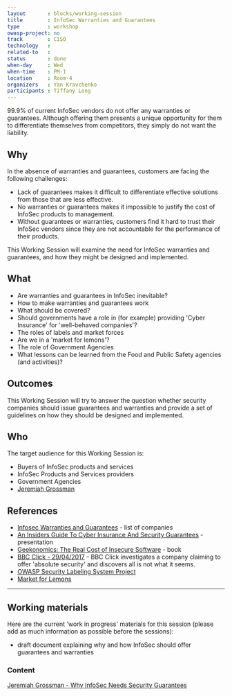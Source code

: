 ```yaml
---
layout       : blocks/working-session
title        : InfoSec Warranties and Guarantees
type         : workshop
owasp-project: no
track        : CISO
technology   :
related-to   :
status       : done
when-day     : Wed
when-time    : PM-1
location     : Room-4
organizers   : Yan Kravchenko
participants : Tiffany Long
---
```


99.9% of current InfoSec vendors do not offer any warranties or guarantees. Although offering them presents a unique opportunity for them to differentiate themselves from competitors, they simply do not want the liability.

## Why

In the absence of warranties and guarantees, customers are facing the following challenges:
- Lack of guarantees makes it difficult to differentiate effective solutions from those that are less effective.
- No warranties or guarantees makes it impossible to justify the cost of InfoSec products to management.
- Without guarantees or warranties, customers find it hard to trust their InfoSec vendors since they are not accountable for the performance of their products.

This Working Session will examine the need for InfoSec warranties and guarantees, and how they might be designed and implemented.


## What

 - Are warranties and guarantees in InfoSec inevitable?
 - How to make warranties and guarantees work
 - What should be covered?
 - Should governments have a role in (for example) providing 'Cyber Insurance' for 'well-behaved companies'?
 - The roles of labels and market forces
 - Are we in a 'market for lemons'?
 - The role of Government Agencies
 - What lessons can be learned from the Food and Public Safety agencies (and activities)?
 
## Outcomes

This Working Session will try to answer the question whether security companies should issue guarantees and warranties and provide a set of guidelines on how they should be designed and implemented.

## Who

The target audience for this Working Session is:

 - Buyers of InfoSec products and services
 - InfoSec Products and Services providers
 - Government Agencies
 - [Jeremiah Grossman](https://twitter.com/jeremiahg)

## References

 - [Infosec Warranties and Guarantees](http://blog.jeremiahgrossman.com/2017/02/infosec-warranties-and-guarantees.html) - list of companies
 - [An Insiders Guide To Cyber Insurance And Security Guarantees](https://www.blackhat.com/docs/us-16/materials/us-16-Grossman-An-Insiders-Guide-To-Cyber-Insurance-And-Security-Guarantees.pdf) - presentation
 - [Geekonomics: The Real Cost of Insecure Software](https://www.amazon.com/Geekonomics-Real-Insecure-Software-paperback/dp/0321735978) - book
 - [BBC Click - 29/04/2017](https://www.bbc.co.uk/programmes/b08p1nts) - BBC Click investigates a company claiming to offer 'absolute security' and discovers all is not what it seems.
 - [OWASP Security Labeling System Project](https://www.owasp.org/index.php/OWASP_Security_Labeling_System_Project)
 - [Market for Lemons](https://en.wikipedia.org/wiki/The_Market_for_Lemons)
 
---

## Working materials
Here are the current 'work in progress' materials for this session (please add as much information as possible before the sessions):
- draft document explaining why and how InfoSec should offer guarantees and warranties

### Content

[Jeremiah Grossman - Why InfoSec Needs Security Guarantees](https://www.slideshare.net/jeremiahgrossman/no-more-snake-oil-why-infosec-needs-security-guarantees)

